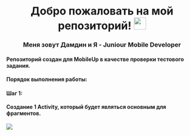 <h1 align="center">Добро пожаловать на мой репозиторий!</a> 
<img src="https://github.com/blackcater/blackcater/raw/main/images/Hi.gif" height="32"/></h1>
<h3 align="center">Меня зовут Дамдин и Я - Juniour Mobile Developer</h3>
<h4>Репозиторий создан для MobileUp в качестве проверки тестового задания. </h4>
<h4>Порядок выполнения работы:</h4>
<h4>Шаг 1:</h4>
<h4>Создание 1 Activity, который будет являться основным для фрагментов.</h4>
<img src = "https://user-images.githubusercontent.com/86519269/192107838-9df592dd-ce75-4859-8ec6-7b85d9cd0c4d.png"/>
